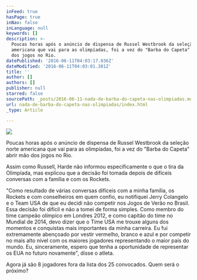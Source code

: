 ```yaml
---
inFeed: true
hasPage: true
inNav: false
inLanguage: null
keywords: []
description: >-
  Poucas horas após o anúncio de dispensa de Russel Westbrook da seleção norte
  americana que vai para as olimpíadas, foi a vez do "Barba do Capeta" abrir mão
  dos jogos no Rio.
datePublished: '2016-06-11T04:03:17.036Z'
dateModified: '2016-06-11T04:03:01.381Z'
title: ''
author: []
authors: []
publisher: null
starred: false
sourcePath: _posts/2016-06-11-nada-de-barba-do-capeta-nas-olimpiadas.md
url: nada-de-barba-do-capeta-nas-olimpiadas/index.html
_type: Article

---
```

![](https://the-grid-user-content.s3-us-west-2.amazonaws.com/62aefcbc-e879-4618-a194-d60558c6f91e.jpg)

Poucas horas após o anúncio de dispensa de Russel Westbrook da seleção norte americana que vai para as olimpíadas, foi a vez do "Barba do Capeta" abrir mão dos jogos no Rio.

Assim como Russell, Harde não informou especificamente o que o tira da Olimpíada, mas explicou que a decisão foi tomada depois de difíceis conversas com a família e com os Rockets.

"Como resultado de várias conversas difíceis com a minha família, os Rockets e com conselheiros em quem confio, eu notifiquei Jerry Colangelo e o Team USA de que eu decidi não competir nos Jogos de Verão no Brasil. Essa decisão foi difícil e não a tomei de forma simples. Como membro do time campeão olímpico em Londres 2012, e como capitão do time no Mundial de 2014, devo dizer que o Time USA me trouxe alguns dos momentos e conquistas mais importantes da minha carreira. Eu fui extremamente abençoado por vestir vermelho, branco e azul e por competir no mais alto nível com os maiores jogadores representando o maior país do mundo. Eu, sinceramente, espero que tenha a oportunidade de representar os EUA no futuro novamente", disse o atleta.

Agora já são 8 jogadores fora da lista dos 25 convocados. Quem será o próximo?